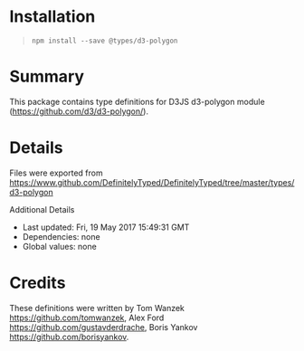 # Installation
> `npm install --save @types/d3-polygon`

# Summary
This package contains type definitions for D3JS d3-polygon module (https://github.com/d3/d3-polygon/).

# Details
Files were exported from https://www.github.com/DefinitelyTyped/DefinitelyTyped/tree/master/types/d3-polygon

Additional Details
 * Last updated: Fri, 19 May 2017 15:49:31 GMT
 * Dependencies: none
 * Global values: none

# Credits
These definitions were written by Tom Wanzek <https://github.com/tomwanzek>, Alex Ford <https://github.com/gustavderdrache>, Boris Yankov <https://github.com/borisyankov>.

